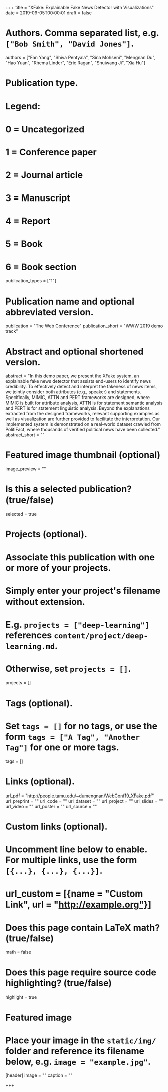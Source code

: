 +++
title = "XFake: Explainable Fake News Detector with Visualizations"
date = 2019-09-05T00:00:01
draft = false

# Authors. Comma separated list, e.g. `["Bob Smith", "David Jones"]`.
authors = ["Fan Yang", "Shiva Pentyala", "Sina Mohseni", "Mengnan Du", "Hao Yuan", "Rhema Linder", "Eric Ragan", "Shuiwang Ji", "Xia Hu"]

# Publication type.
# Legend:
# 0 = Uncategorized
# 1 = Conference paper
# 2 = Journal article
# 3 = Manuscript
# 4 = Report
# 5 = Book
# 6 = Book section
publication_types = ["1"]

# Publication name and optional abbreviated version.
publication = "The Web Conference"
publication_short = "WWW 2019 demo track"

# Abstract and optional shortened version.
abstract = "In this demo paper, we present the XFake system, an explainable fake news detector that assists end-users to identify news credibility. To effectively detect and interpret the fakeness of news items, we jointly consider both attributes (e.g., speaker) and statements. Specifically, MIMIC, ATTN and PERT frameworks are designed, where MIMIC is built for attribute analysis, ATTN is for statement semantic analysis and PERT is for statement linguistic analysis. Beyond the explanations extracted from the designed frameworks, relevant supporting examples as well as visualization are further provided to facilitate the interpretation. Our implemented system is demonstrated on a real-world dataset crawled from PolitiFact, where thousands of verified political news have been collected."
abstract_short = ""

# Featured image thumbnail (optional)
image_preview = ""

# Is this a selected publication? (true/false)
selected = true

# Projects (optional).
#   Associate this publication with one or more of your projects.
#   Simply enter your project's filename without extension.
#   E.g. `projects = ["deep-learning"]` references `content/project/deep-learning.md`.
#   Otherwise, set `projects = []`.
projects = []

# Tags (optional).
#   Set `tags = []` for no tags, or use the form `tags = ["A Tag", "Another Tag"]` for one or more tags.
tags = []

# Links (optional).
url_pdf = "http://people.tamu.edu/~dumengnan/WebConf19_XFake.pdf"
url_preprint = ""
url_code = ""
url_dataset = ""
url_project = ""
url_slides = ""
url_video = ""
url_poster = ""
url_source = ""

# Custom links (optional).
#   Uncomment line below to enable. For multiple links, use the form `[{...}, {...}, {...}]`.
# url_custom = [{name = "Custom Link", url = "http://example.org"}]

# Does this page contain LaTeX math? (true/false)
math = false

# Does this page require source code highlighting? (true/false)
highlight = true

# Featured image
# Place your image in the `static/img/` folder and reference its filename below, e.g. `image = "example.jpg"`.
[header]
image = ""
caption = ""

+++
